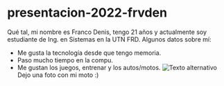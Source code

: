 # presentacion-2022-frvden
Qué tal, mi nombre es Franco Denis, tengo 21 años y actualmente soy estudiante de Ing. en Sistemas en la UTN FRD.
Algunos datos sobre mí:
- Me gusta la tecnología desde que tengo memoria.
- Paso mucho tiempo en la compu.
- Me gustan los juegos, entrenar y los autos/motos.
![Texto alternativo](blob:https://web.whatsapp.com/17cd1394-bca8-43df-a397-114f697936ad "Título alternativo")
Dejo una foto con mi moto :)
